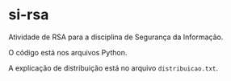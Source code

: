 # si-rsa
Atividade de RSA para a disciplina de Segurança da Informação.

O código está nos arquivos Python.

A explicação de distribuição está no arquivo ``distribuicao.txt``.